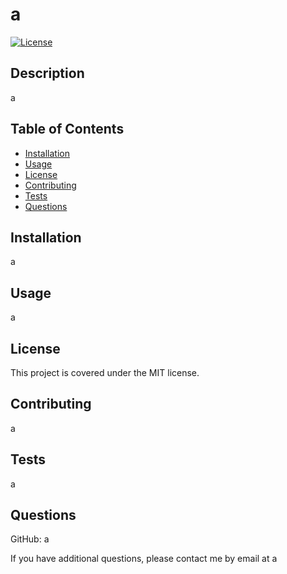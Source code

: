 # a

[![License](https://img.shields.io/badge/License-MIT-blue.svg)](https://opensource.org/licenses/MIT)

## Description

a

## Table of Contents

- [Installation](#installation)
- [Usage](#usage)
- [License](#license)
- [Contributing](#contributing)
- [Tests](#tests)
- [Questions](#questions)

## Installation

a

## Usage

a

## License

This project is covered under the MIT license.

## Contributing

a

## Tests

a

## Questions

GitHub: a

If you have additional questions, please contact me by email at a